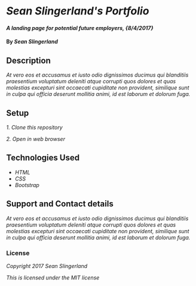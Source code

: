 # _Sean Slingerland's Portfolio_

#### _A landing page for potential future employers, {8/4/2017}_

#### By _**Sean Slingerland**_

## Description

_At vero eos et accusamus et iusto odio dignissimos ducimus qui blanditiis praesentium voluptatum deleniti atque corrupti quos dolores et quas molestias excepturi sint occaecati cupiditate non provident, similique sunt in culpa qui officia deserunt mollitia animi, id est laborum et dolorum fuga._

## Setup

_1. Clone this repository_

_2. Open in web browser_

## Technologies Used

* _HTML_
* _CSS_
* _Bootstrap_

## Support and Contact details

_At vero eos et accusamus et iusto odio dignissimos ducimus qui blanditiis praesentium voluptatum deleniti atque corrupti quos dolores et quas molestias excepturi sint occaecati cupiditate non provident, similique sunt in culpa qui officia deserunt mollitia animi, id est laborum et dolorum fuga._

### License

*Copyright 2017 Sean Slingerland*

*This is licensed under the MIT license*
